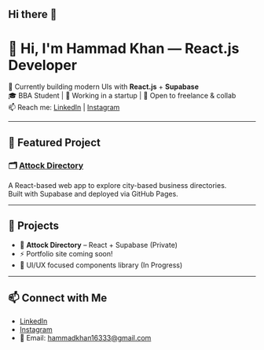 ## Hi there 👋
# 👋 Hi, I'm Hammad Khan — React.js Developer

🚀 Currently building modern UIs with **React.js** + **Supabase**  
🎓 BBA Student | 💼 Working in a startup | 🤝 Open to freelance & collab  
📫 Reach me: [LinkedIn](https://www.linkedin.com/in/xhamad-khan/) | [Instagram](https://www.instagram.com/xhamad.khan/)

---

## 📌 Featured Project


### 🗂️ [Attock Directory](https://attock-guide.vercel.app/)
A React-based web app to explore city-based business directories.  
Built with Supabase and deployed via GitHub Pages.

---
<!--
## 🧰 Tech Stack
![React](https://img.shields.io/badge/-React-61DAFB?logo=react&logoColor=white&style=flat)
![Supabase](https://img.shields.io/badge/-Supabase-3FCF8E?logo=supabase&logoColor=white&style=flat)
![HTML](https://img.shields.io/badge/-HTML-E34F26?logo=html5&logoColor=white&style=flat)
![CSS](https://img.shields.io/badge/-CSS-1572B6?logo=css3&logoColor=white&style=flat)
![Git](https://img.shields.io/badge/-Git-F05032?logo=git&logoColor=white&style=flat)  


### 🗂️ [Attock Directory](https://hammadkhan36.github.io/attock-directory-preview/)
-->

## 🌟 Projects
- 🔐 **Attock Directory** – React + Supabase (Private)
- ⚡ Portfolio site coming soon!
- 📱 UI/UX focused components library (In Progress)

---

## 📫 Connect with Me

- [LinkedIn](https://www.linkedin.com/in/xhamad-khan/)
- [Instagram](https://www.instagram.com/xhamad.khan/)
- 📧 Email: hammadkhan16333@gmail.com

<!--## 📈 GitHub Stats
![Your GitHub stats](https://github-readme-stats.vercel.app/api?username=yourusername&show_icons=true&theme=radical)

<!--
**hammadkhan36/hammadkhan36** is a ✨ _special_ ✨ repository because its `README.md` (this file) appears on your GitHub profile.

Here are some ideas to get you started:

- 🔭 I’m currently working on ...
- 🌱 I’m currently learning ...
- 👯 I’m looking to collaborate on ...
- 🤔 I’m looking for help with ...
- 💬 Ask me about ...
- 📫 How to reach me: ...
- 😄 Pronouns: ...
- ⚡ Fun fact: ...
-->
